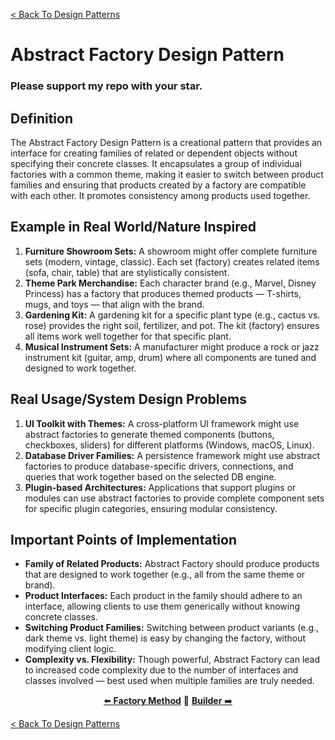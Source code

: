 [< Back To Design Patterns](../../../)

# Abstract Factory Design Pattern
### Please support my repo with your star.

## Definition
The Abstract Factory Design Pattern is a creational pattern that provides an interface for creating families of related or dependent objects without specifying their concrete classes. It encapsulates a group of individual factories with a common theme, making it easier to switch between product families and ensuring that products created by a factory are compatible with each other. It promotes consistency among products used together.

## Example in Real World/Nature Inspired
1. **Furniture Showroom Sets:** A showroom might offer complete furniture sets (modern, vintage, classic). Each set (factory) creates related items (sofa, chair, table) that are stylistically consistent.
2. **Theme Park Merchandise:** Each character brand (e.g., Marvel, Disney Princess) has a factory that produces themed products — T-shirts, mugs, and toys — that align with the brand.
3. **Gardening Kit:** A gardening kit for a specific plant type (e.g., cactus vs. rose) provides the right soil, fertilizer, and pot. The kit (factory) ensures all items work well together for that specific plant.
4. **Musical Instrument Sets:** A manufacturer might produce a rock or jazz instrument kit (guitar, amp, drum) where all components are tuned and designed to work together.

## Real Usage/System Design Problems
1. **UI Toolkit with Themes:** A cross-platform UI framework might use abstract factories to generate themed components (buttons, checkboxes, sliders) for different platforms (Windows, macOS, Linux).
2. **Database Driver Families:** A persistence framework might use abstract factories to produce database-specific drivers, connections, and queries that work together based on the selected DB engine.
3. **Plugin-based Architectures:** Applications that support plugins or modules can use abstract factories to provide complete component sets for specific plugin categories, ensuring modular consistency.

## Important Points of Implementation
- **Family of Related Products:** Abstract Factory should produce products that are designed to work together (e.g., all from the same theme or brand).
- **Product Interfaces:** Each product in the family should adhere to an interface, allowing clients to use them generically without knowing concrete classes.
- **Switching Product Families:** Switching between product variants (e.g., dark theme vs. light theme) is easy by changing the factory, without modifying client logic.
- **Complexity vs. Flexibility:** Though powerful, Abstract Factory can lead to increased code complexity due to the number of interfaces and classes involved — best used when multiple families are truly needed.

<p align="center">
  <a href="../factory_method">⬅️ <strong>Factory Method</strong></a>
  🔸
  <a href="../builder"><strong>Builder</strong> ➡️</a>
</p>

[< Back To Design Patterns](../../../)
